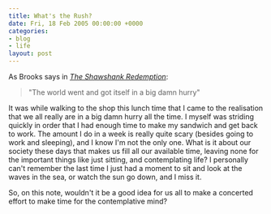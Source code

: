 ```yaml
---
title: What's the Rush?
date: Fri, 18 Feb 2005 00:00:00 +0000
categories:
- blog
- life
layout: post
---
```


As Brooks says in <em><a href="http://www.imdb.com/title/tt0111161/">The Shawshank Redemption</a></em>:

<blockquote>"The world went and got itself in a big damn hurry"</blockquote>

<!-- more -->

It was while walking to the shop this lunch time that I came to the realisation that we all really are in a big damn hurry all the time.  I myself was striding quickly in order that I had enough time to make my sandwich and get back to work.  The amount I do in a week is really quite scary (besides going to work and sleeping), and I know I'm not the only one.  What is it about our society these days that makes us fill all our available time, leaving none for the important things like just sitting, and contemplating life?  I personally can't remember the last time I just had a moment to sit and look at the waves in the sea, or watch the sun go down, and I miss it.

So, on this note, wouldn't it be a good idea for us all to make a concerted effort to make time for the contemplative mind?




